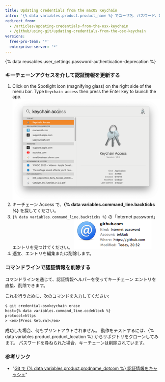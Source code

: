 ```yaml
---
title: Updating credentials from the macOS Keychain
intro: '{% data variables.product.product_name %} でユーザ名、パスワード、たまは個人アクセストークンを変更した場合は、保存されている認証情報を `git-credential-osxkeychain` ヘルパーで更新する必要があります。'
redirect_from:
  - /articles/updating-credentials-from-the-osx-keychain
  - /github/using-git/updating-credentials-from-the-osx-keychain
versions:
  free-pro-team: '*'
  enterprise-server: '*'
---
```


{% data reusables.user_settings.password-authentication-deprecation %}

### キーチェーンアクセスを介して認証情報を更新する

1. Click on the Spotlight icon (magnifying glass) on the right side of the menu bar. Type `Keychain access` then press the Enter key to launch the app. ![スポットライト検索バー](/assets/images/help/setup/keychain-access.png)
2. キーチェーン Access で、**{% data variables.command_line.backticks %}** を探してください。
3. `{% data variables.command_line.backticks %}` の「internet password」エントリを見つけてください。 ![キーチェーンの GitHub パスワード入力内容](/assets/images/help/setup/keychain-entry.png)
4. 適宜、エントリを編集または削除します。

### コマンドラインで認証情報を削除する

コマンドラインを通じて、認証情報ヘルパーを使ってキーチェーン エントリを直接、削除できます。

これを行うために、次のコマンドを入力してください:

```shell
$ git credential-osxkeychain erase
host={% data variables.command_line.codeblock %}
protocol=https
> <em>[Press Return]</em>
```

成功した場合、何もプリントアウトされません。 動作をテストするには、{% data variables.product.product_location %} からリポジトリをクローンしてみます。 パスワードを尋ねられた場合、キーチェーンは削除されています。

### 参考リンク

- "[Git で {% data variables.product.prodname_dotcom %} 認証情報をキャッシュ](/github/using-git/caching-your-github-credentials-in-git/)"
